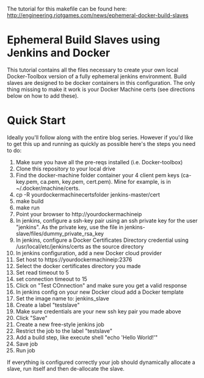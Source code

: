 The tutorial for this makefile can be found here: http://engineering.riotgames.com/news/ephemeral-docker-build-slaves

# Ephemeral Build Slaves using Jenkins and Docker

This tutorial contains all the files necessary to create your own local Docker-Toolbox version of a fully ephemeral jenkins environment.  Build slaves are designed to
be docker containers in this configuration. The only thing missing to make it work is your Docker Machine certs (see directions below on how to add these).

# Quick Start

Ideally you'll follow along with the entire blog series. However if you'd like to get this up and running as quickly as possible here's the steps you need to do:

1. Make sure you have all the pre-reqs installed (i.e. Docker-toolbox)
2. Clone this repository to your local drive
3. Find the docker-machine folder container your 4 client pem keys (ca-key.pem, ca.pem, key.pem, cert.pem). Mine for example, is in ~/.docker/machine/certs.
4. cp -R yourdockermachinecertsfolder jenkins-master/cert
5. make build
6. make run
7. Point your browser to http://yourdockermachineip
8. In jenkins, configure a ssh-key pair using an ssh private key for the user "jenkins". As the private key, use the file in jenkins-slave/files/dummy_private_rsa_key
9. In jenkins, configure a Docker Certificates Directory credential using /usr/local/etc/jenkins/certs as the source directory
10. In jenkins configuration, add a new Docker cloud provider
  1. Set host to https://yourdockermachineip:2376
  2. Select the docker certificates directory you made
  3. Set read timeout to 5
  4. set connection timeout to 15
  5. Click on "Test COnnection" and make sure you get a valid response
11. In jenkins config on your new Docker cloud add a Docker template
  1. Set the image name to: jenkins_slave
  2. Create a label "testslave"
  3. Make sure credentials are your new ssh key pair you made above
  4. Click "Save"
12. Create a new free-style jenkins job
  1. Restrict the job to the label "testslave"
  2. Add a build step, like execute shell "echo 'Hello World!'"
  3. Save job
  4. Run job
  
If everything is configured correctly your job should dynamically allocate a slave, run itself and then de-allocate the slave.
